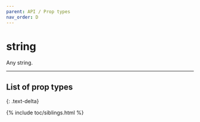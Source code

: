 ```yaml
---
parent: API / Prop types
nav_order: D
---
```


# string
Any string.

---

## List of prop types
{: .text-delta}

{% include toc/siblings.html %}

